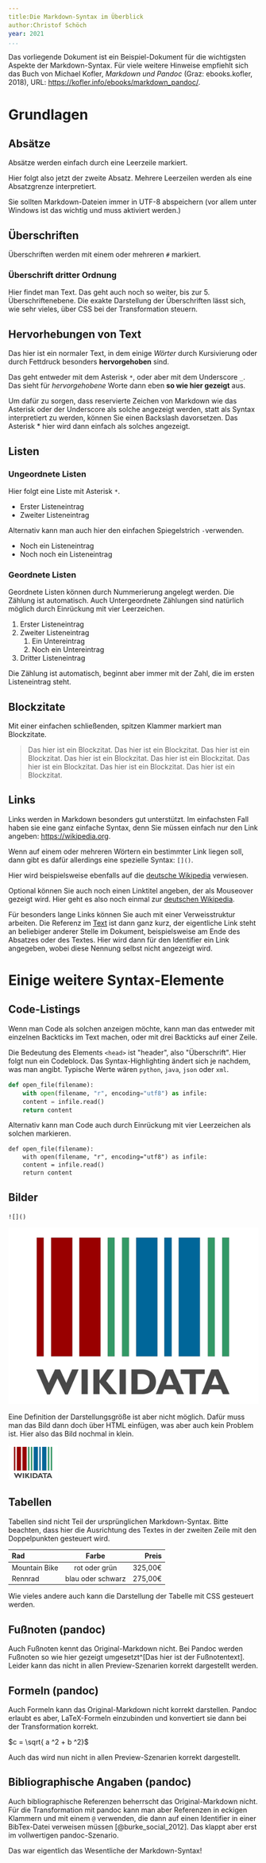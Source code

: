 ```yaml
---
title:Die Markdown-Syntax im Überblick
author:Christof Schöch
year: 2021
...
```



Das vorliegende Dokument ist ein Beispiel-Dokument für die wichtigsten Aspekte der Markdown-Syntax. Für viele weitere Hinweise empfiehlt sich das Buch von Michael Kofler, *Markdown und Pandoc* (Graz: ebooks.kofler, 2018), URL: https://kofler.info/ebooks/markdown_pandoc/.

# Grundlagen

## Absätze

Absätze werden einfach durch eine Leerzeile markiert. 

Hier folgt also jetzt der zweite Absatz. Mehrere Leerzeilen werden als eine Absatzgrenze interpretiert. 

Sie sollten Markdown-Dateien immer in UTF-8 abspeichern (vor allem unter Windows ist das wichtig und muss aktiviert werden.)


## Überschriften

Überschriften werden mit einem oder mehreren `#` markiert. 

### Überschrift dritter Ordnung

Hier findet man Text. Das geht auch noch so weiter, bis zur 5. Überschriftenebene. Die exakte Darstellung der Überschriften lässt sich, wie sehr vieles, über CSS bei der Transformation steuern. 


## Hervorhebungen von Text

Das hier ist ein normaler Text, in dem einige *Wörter* durch Kursivierung oder durch Fettdruck besonders **hervorgehoben** sind. 

Das geht entweder mit dem Asterisk `*`, oder aber mit dem Underscore `_`. Das sieht für _hervorgehobene_ Worte dann eben __so wie hier gezeigt__ aus. 

Um dafür zu sorgen, dass reservierte Zeichen von Markdown wie das Asterisk oder der Underscore als solche angezeigt werden, statt als Syntax interpretiert zu werden, können Sie einen Backslash davorsetzen. Das Asterisk \* hier wird dann einfach als solches angezeigt. 


## Listen

### Ungeordnete Listen

Hier folgt eine Liste mit Asterisk `*`. 

* Erster Listeneintrag
* Zweiter Listeneintrag

Alternativ kann man auch hier den einfachen Spiegelstrich `-`verwenden. 

- Noch ein Listeneintrag
- Noch noch ein Listeneintrag


### Geordnete Listen

Geordnete Listen können durch Nummerierung angelegt werden. Die Zählung ist automatisch. Auch Untergeordnete Zählungen sind natürlich möglich durch Einrückung mit vier Leerzeichen.

1. Erster Listeneintrag
1. Zweiter Listeneintrag
    1. Ein Untereintrag
    1. Noch ein Untereintrag
1. Dritter Listeneintrag 

Die Zählung ist automatisch, beginnt aber immer mit der Zahl, die im ersten Listeneintrag steht.


## Blockzitate

Mit einer einfachen schließenden, spitzen Klammer markiert man Blockzitate. 

>Das hier ist ein Blockzitat. Das hier ist ein Blockzitat. Das hier ist ein Blockzitat. Das hier ist ein Blockzitat. Das hier ist ein Blockzitat. Das hier ist ein Blockzitat. Das hier ist ein Blockzitat. Das hier ist ein Blockzitat. 


## Links

Links werden in Markdown besonders gut unterstützt. Im einfachsten Fall haben sie eine ganz einfache Syntax, denn Sie müssen einfach nur den Link angeben: https://wikipedia.org. 

Wenn auf einem oder mehreren Wörtern ein bestimmter Link liegen soll, dann gibt es dafür allerdings eine spezielle Syntax: `[]()`. 

Hier wird beispielsweise ebenfalls auf die [deutsche Wikipedia](https://de.wikipedia.org) verwiesen. 

Optional können Sie auch noch einen Linktitel angeben, der als Mouseover gezeigt wird. Hier geht es also noch einmal zur [deutschen Wikipedia](https://de.wikipedia.org "Hier entlang!"). 

Für besonders lange Links können Sie auch mit einer Verweisstruktur arbeiten. Die Referenz im [Text][1] ist dann ganz kurz, der eigentliche Link steht an beliebiger anderer Stelle im Dokument, beispielsweise am Ende des Absatzes oder des Textes. Hier wird dann für den Identifier ein Link angegeben, wobei diese Nennung selbst nicht angezeigt wird.  

[1]: https://de.wikipedia.org


# Einige weitere Syntax-Elemente


## Code-Listings

Wenn man Code als solchen anzeigen möchte, kann man das entweder mit einzelnen Backticks im Text machen, oder mit drei Backticks auf einer Zeile. 

Die Bedeutung des Elements `<head>` ist "header", also "Überschrift". Hier folgt nun ein Codeblock. Das Syntax-Highlighting ändert sich je nachdem, was man angibt. Typische Werte wären `python`, `java`, `json` oder `xml`. 

```python
def open_file(filename): 
    with open(filename, "r", encoding="utf8") as infile: 
    content = infile.read()
    return content
```

Alternativ kann man Code auch durch Einrückung mit vier Leerzeichen als solchen markieren. 

    def open_file(filename): 
        with open(filename, "r", encoding="utf8") as infile: 
        content = infile.read()
        return content


## Bilder

`![]()`

![Alternativtext, der für die Bildunterschrift verwendet wird](wikidata-logo.png "Titel des Bildes (Mouseover)")

Eine Definition der Darstellungsgröße ist aber nicht möglich. Dafür muss man das Bild dann doch über HTML einfügen, was aber auch kein Problem ist. Hier also das Bild nochmal in klein. 

<img src="wikidata-logo.png" width="100px"/>


## Tabellen

 Tabellen sind nicht Teil der ursprünglichen Markdown-Syntax. Bitte beachten, dass hier die Ausrichtung des Textes in der zweiten Zeile mit den Doppelpunkten gesteuert wird. 

| Rad      |  Farbe  | Preis   | 
|:---------|:-------:|--------:|
| Mountain Bike | rot oder grün | 325,00€ |
| Rennrad | blau oder schwarz | 275,00€ |

Wie vieles andere auch kann die Darstellung der Tabelle mit CSS gesteuert werden. 


## Fußnoten (pandoc)

Auch Fußnoten kennt das Original-Markdown nicht. Bei Pandoc werden Fußnoten so wie hier gezeigt umgesetzt^[Das hier ist der Fußnotentext]. Leider kann das nicht in allen Preview-Szenarien korrekt dargestellt werden. 


## Formeln (pandoc)

Auch Formeln kann das Original-Markdown nicht korrekt darstellen. Pandoc erlaubt es aber, LaTeX-Formeln einzubinden und konvertiert sie dann bei der Transformation korrekt. 

$c = \sqrt{ a ^2 + b ^2}$

Auch das wird nun nicht in allen Preview-Szenarien korrekt dargestellt.


## Bibliographische Angaben (pandoc)

Auch bibliographische Referenzen beherrscht das Original-Markdown nicht. Für die Transformation mit pandoc kann man aber Referenzen in eckigen Klammern und mit einem `@` verwenden, die dann auf einen Identifier in einer BibTex-Datei verweisen müssen [@burke_social_2012]. Das klappt aber erst im vollwertigen pandoc-Szenario. 


Das war eigentlich das Wesentliche der Markdown-Syntax! 
